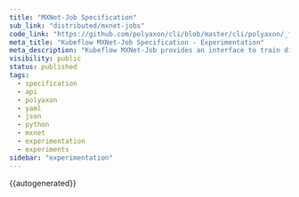 ```yaml
---
title: "MXNet-Job Specification"
sub_link: "distributed/mxnet-jobs"
code_link: "https://github.com/polyaxon/cli/blob/master/cli/polyaxon/_flow/run/kubeflow/mx_job.py"
meta_title: "Kubeflow MXNet-Job Specification - Experimentation"
meta_description: "Kubeflow MXNet-Job provides an interface to train distributed experiments with MXNet."
visibility: public
status: published
tags:
  - specification
  - api
  - polyaxon
  - yaml
  - json
  - python
  - mxnet
  - experimentation
  - experiments
sidebar: "experimentation"
---
```


{{autogenerated}}
